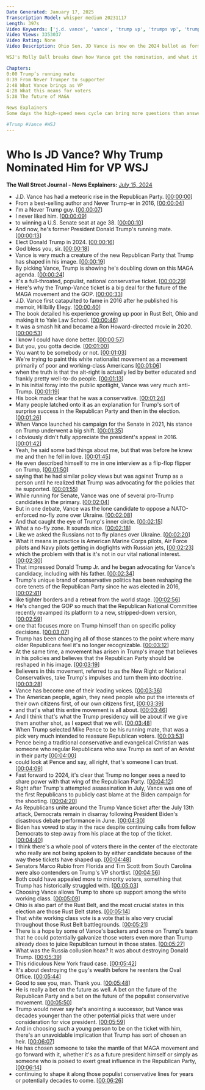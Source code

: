 ```yaml
---
Date Generated: January 17, 2025
Transcription Model: whisper medium 20231117
Length: 397s
Video Keywords: ['j.d. vance', 'vance', 'trump vp', 'trumps vp', 'trump running mate', 'ohio senator', 'ohio', 'ohio senator j.d. vance', 'jd vance', 'hillbilly elegy', 'never trumper', 'republican party', 'republican', 'gop news', 'donald trump', 'trump news', 'trump campaign', 'running mate', 'maga', 'jd vance hillbilly elegy', 'senate', 'us politics', 'political news', 'republican national convention 2024', 'rnc convention 2024', 'rnc', 'national conservatism', 'the new right', 'vice president', 'trumps vice president', 'j.d. vance ukraine', 'usnews']
Video Views: 3353037
Video Rating: None
Video Description: Ohio Sen. JD Vance is now on the 2024 ballot as former President Donald Trump's running mate and vice president pick. The best-selling author of “Hillbilly Elegy” and a former Never Trumper in 2016, Vance has had a meteoric rise in the Republican Party.

WSJ's Molly Ball breaks down how Vance got the nomination, and what it means for the future of the GOP.

Chapters:
0:00 Trump’s running mate
0:39 From Never Trumper to supporter
2:48 What Vance brings as VP
4:28 What this means for voters
5:38 The future of MAGA

News Explainers
Some days the high-speed news cycle can bring more questions than answers. WSJ’s news explainers break down the day's biggest stories into bite-size pieces to help you make sense of the news.

#Trump #Vance #WSJ
---
```


# Who Is JD Vance? Why Trump Nominated Him for VP  WSJ
**The Wall Street Journal - News Explainers:** [July 15, 2024](https://www.youtube.com/watch?v=-3s4ezgFaUE)
*  J.D. Vance has had a meteoric rise in the Republican Party. [[00:00:00](https://www.youtube.com/watch?v=-3s4ezgFaUE&t=0.0s)]
*  From a best-selling author and Never Trump-er in 2016, [[00:00:04](https://www.youtube.com/watch?v=-3s4ezgFaUE&t=4.74s)]
*  I'm a Never Trump guy. [[00:00:07](https://www.youtube.com/watch?v=-3s4ezgFaUE&t=7.78s)]
*  I never liked him. [[00:00:09](https://www.youtube.com/watch?v=-3s4ezgFaUE&t=9.64s)]
*  to winning a U.S. Senate seat at age 38. [[00:00:10](https://www.youtube.com/watch?v=-3s4ezgFaUE&t=10.72s)]
*  And now, he's former President Donald Trump's running mate. [[00:00:13](https://www.youtube.com/watch?v=-3s4ezgFaUE&t=13.86s)]
*  Elect Donald Trump in 2024. [[00:00:16](https://www.youtube.com/watch?v=-3s4ezgFaUE&t=16.8s)]
*  God bless you, sir. [[00:00:18](https://www.youtube.com/watch?v=-3s4ezgFaUE&t=18.8s)]
*  Vance is very much a creature of the new Republican Party that Trump has shaped in his image. [[00:00:19](https://www.youtube.com/watch?v=-3s4ezgFaUE&t=19.8s)]
*  By picking Vance, Trump is showing he's doubling down on this MAGA agenda. [[00:00:24](https://www.youtube.com/watch?v=-3s4ezgFaUE&t=24.66s)]
*  It's a full-throated, populist, national conservative ticket. [[00:00:29](https://www.youtube.com/watch?v=-3s4ezgFaUE&t=29.16s)]
*  Here's why the Trump-Vance ticket is a big deal for the future of the MAGA movement and the GOP. [[00:00:33](https://www.youtube.com/watch?v=-3s4ezgFaUE&t=33.36s)]
*  J.D. Vance first catapulted to fame in 2016 after he published his memoir, Hillbilly Elegy. [[00:00:40](https://www.youtube.com/watch?v=-3s4ezgFaUE&t=40.04s)]
*  The book detailed his experience growing up poor in Rust Belt, Ohio and making it to Yale Law School. [[00:00:46](https://www.youtube.com/watch?v=-3s4ezgFaUE&t=46.92s)]
*  It was a smash hit and became a Ron Howard-directed movie in 2020. [[00:00:53](https://www.youtube.com/watch?v=-3s4ezgFaUE&t=53.379999999999995s)]
*  I know I could have done better. [[00:00:57](https://www.youtube.com/watch?v=-3s4ezgFaUE&t=57.76s)]
*  But you, you gotta decide. [[00:01:00](https://www.youtube.com/watch?v=-3s4ezgFaUE&t=60.96s)]
*  You want to be somebody or not. [[00:01:03](https://www.youtube.com/watch?v=-3s4ezgFaUE&t=63.559999999999995s)]
*  We're trying to paint this white nationalist movement as a movement primarily of poor and working-class Americans [[00:01:06](https://www.youtube.com/watch?v=-3s4ezgFaUE&t=66.25999999999999s)]
*  when the truth is that the alt-right is actually led by better educated and frankly pretty well-to-do people. [[00:01:13](https://www.youtube.com/watch?v=-3s4ezgFaUE&t=73.25999999999999s)]
*  In his initial foray into the public spotlight, Vance was very much anti-Trump. [[00:01:19](https://www.youtube.com/watch?v=-3s4ezgFaUE&t=79.18s)]
*  His book made clear that he was a conservative. [[00:01:24](https://www.youtube.com/watch?v=-3s4ezgFaUE&t=84.22s)]
*  Many people latched onto it as an explanation for Trump's sort of surprise success in the Republican Party and then in the election. [[00:01:26](https://www.youtube.com/watch?v=-3s4ezgFaUE&t=86.88s)]
*  When Vance launched his campaign for the Senate in 2021, his stance on Trump underwent a big shift. [[00:01:35](https://www.youtube.com/watch?v=-3s4ezgFaUE&t=95.88s)]
*  I obviously didn't fully appreciate the president's appeal in 2016. [[00:01:42](https://www.youtube.com/watch?v=-3s4ezgFaUE&t=102.34s)]
*  Yeah, he said some bad things about me, but that was before he knew me and then he fell in love. [[00:01:45](https://www.youtube.com/watch?v=-3s4ezgFaUE&t=105.94s)]
*  He even described himself to me in one interview as a flip-flop flipper on Trump, [[00:01:50](https://www.youtube.com/watch?v=-3s4ezgFaUE&t=110.64s)]
*  saying that he had similar policy views but was against Trump as a person until he realized that Trump was advocating for the policies that he supported. [[00:01:55](https://www.youtube.com/watch?v=-3s4ezgFaUE&t=115.24s)]
*  While running for Senate, Vance was one of several pro-Trump candidates in the primary. [[00:02:04](https://www.youtube.com/watch?v=-3s4ezgFaUE&t=124.53999999999999s)]
*  But in one debate, Vance was the lone candidate to oppose a NATO-enforced no-fly zone over Ukraine. [[00:02:08](https://www.youtube.com/watch?v=-3s4ezgFaUE&t=128.88s)]
*  And that caught the eye of Trump's inner circle. [[00:02:15](https://www.youtube.com/watch?v=-3s4ezgFaUE&t=135.04s)]
*  What a no-fly zone. It sounds nice. [[00:02:18](https://www.youtube.com/watch?v=-3s4ezgFaUE&t=138.28s)]
*  Like we asked the Russians not to fly planes over Ukraine. [[00:02:20](https://www.youtube.com/watch?v=-3s4ezgFaUE&t=140.04s)]
*  What it means in practice is American Marine Corps pilots, Air Force pilots and Navy pilots getting in dogfights with Russian jets, [[00:02:23](https://www.youtube.com/watch?v=-3s4ezgFaUE&t=143.44s)]
*  which the problem with that is it's not in our vital national interest. [[00:02:30](https://www.youtube.com/watch?v=-3s4ezgFaUE&t=150.5s)]
*  That impressed Donald Trump Jr. and he began advocating for Vance's candidacy, including with his father. [[00:02:34](https://www.youtube.com/watch?v=-3s4ezgFaUE&t=154.70000000000002s)]
*  Trump's unique brand of conservative politics has been reshaping the core tenets of the Republican Party since he was elected in 2016, [[00:02:41](https://www.youtube.com/watch?v=-3s4ezgFaUE&t=161.64s)]
*  like tighter borders and a retreat from the world stage. [[00:02:56](https://www.youtube.com/watch?v=-3s4ezgFaUE&t=176.64s)]
*  He's changed the GOP so much that the Republican National Committee recently revamped its platform to a new, stripped-down version, [[00:02:59](https://www.youtube.com/watch?v=-3s4ezgFaUE&t=179.83999999999997s)]
*  one that focuses more on Trump himself than on specific policy decisions. [[00:03:07](https://www.youtube.com/watch?v=-3s4ezgFaUE&t=187.28s)]
*  Trump has been changing all of those stances to the point where many older Republicans feel it's no longer recognizable. [[00:03:12](https://www.youtube.com/watch?v=-3s4ezgFaUE&t=192.18s)]
*  At the same time, a movement has arisen in Trump's image that believes in his policies and believes that the Republican Party should be reshaped in his image. [[00:03:19](https://www.youtube.com/watch?v=-3s4ezgFaUE&t=199.12s)]
*  Believers in this movement, referred to as the New Right or National Conservatives, take Trump's impulses and turn them into doctrine. [[00:03:28](https://www.youtube.com/watch?v=-3s4ezgFaUE&t=208.58s)]
*  Vance has become one of their leading voices. [[00:03:36](https://www.youtube.com/watch?v=-3s4ezgFaUE&t=216.48s)]
*  The American people, again, they need people who put the interests of their own citizens first, of our own citizens first, [[00:03:39](https://www.youtube.com/watch?v=-3s4ezgFaUE&t=219.57999999999998s)]
*  and that's what this entire movement is all about. [[00:03:46](https://www.youtube.com/watch?v=-3s4ezgFaUE&t=226.07999999999998s)]
*  And I think that's what the Trump presidency will be about if we give them another shot, as I expect that we will. [[00:03:48](https://www.youtube.com/watch?v=-3s4ezgFaUE&t=228.48s)]
*  When Trump selected Mike Pence to be his running mate, that was a pick very much intended to reassure Republican voters. [[00:03:53](https://www.youtube.com/watch?v=-3s4ezgFaUE&t=233.78s)]
*  Pence being a traditional conservative and evangelical Christian was someone who regular Republicans who saw Trump as sort of an Arivist in their party [[00:04:00](https://www.youtube.com/watch?v=-3s4ezgFaUE&t=240.38s)]
*  could look at Pence and say, all right, that's someone I can trust. [[00:04:09](https://www.youtube.com/watch?v=-3s4ezgFaUE&t=249.38s)]
*  Fast forward to 2024, it's clear that Trump no longer sees a need to share power with that wing of the Republican Party. [[00:04:12](https://www.youtube.com/watch?v=-3s4ezgFaUE&t=252.38s)]
*  Right after Trump's attempted assassination in July, Vance was one of the first Republicans to publicly cast blame at the Biden campaign for the shooting. [[00:04:20](https://www.youtube.com/watch?v=-3s4ezgFaUE&t=260.18s)]
*  As Republicans unite around the Trump Vance ticket after the July 13th attack, Democrats remain in disarray following President Biden's disastrous debate performance in June. [[00:04:30](https://www.youtube.com/watch?v=-3s4ezgFaUE&t=270.58s)]
*  Biden has vowed to stay in the race despite continuing calls from fellow Democrats to step away from his place at the top of the ticket. [[00:04:40](https://www.youtube.com/watch?v=-3s4ezgFaUE&t=280.38s)]
*  I think there's a whole pool of voters there in the center of the electorate who really are not being spoken to by either candidate because of the way these tickets have shaped up. [[00:04:48](https://www.youtube.com/watch?v=-3s4ezgFaUE&t=288.58s)]
*  Senators Marco Rubio from Florida and Tim Scott from South Carolina were also contenders on Trump's VP shortlist. [[00:04:56](https://www.youtube.com/watch?v=-3s4ezgFaUE&t=296.78s)]
*  Both could have appealed more to minority voters, something that Trump has historically struggled with. [[00:05:03](https://www.youtube.com/watch?v=-3s4ezgFaUE&t=303.78s)]
*  Choosing Vance allows Trump to shore up support among the white working class. [[00:05:09](https://www.youtube.com/watch?v=-3s4ezgFaUE&t=309.78s)]
*  Ohio is also part of the Rust Belt, and the most crucial states in this election are those Rust Belt states. [[00:05:14](https://www.youtube.com/watch?v=-3s4ezgFaUE&t=314.97999999999996s)]
*  That white working class vote is a vote that is also very crucial throughout those Rust Belt battlegrounds. [[00:05:21](https://www.youtube.com/watch?v=-3s4ezgFaUE&t=321.38s)]
*  There is a hope by some of Vance's backers and some on Trump's team that he could potentially galvanize those voters even more than Trump already does to juice Republican turnout in those states. [[00:05:27](https://www.youtube.com/watch?v=-3s4ezgFaUE&t=327.38s)]
*  What was the Russia collusion hoax? It was about destroying Donald Trump. [[00:05:39](https://www.youtube.com/watch?v=-3s4ezgFaUE&t=339.18s)]
*  This ridiculous New York fraud case. [[00:05:42](https://www.youtube.com/watch?v=-3s4ezgFaUE&t=342.58s)]
*  It's about destroying the guy's wealth before he reenters the Oval Office. [[00:05:44](https://www.youtube.com/watch?v=-3s4ezgFaUE&t=344.58s)]
*  Good to see you, man. Thank you. [[00:05:48](https://www.youtube.com/watch?v=-3s4ezgFaUE&t=348.98s)]
*  He is really a bet on the future as well. A bet on the future of the Republican Party and a bet on the future of the populist conservative movement. [[00:05:50](https://www.youtube.com/watch?v=-3s4ezgFaUE&t=350.78s)]
*  Trump would never say he's anointing a successor, but Vance was decades younger than the other potential picks that were under consideration for vice president. [[00:05:59](https://www.youtube.com/watch?v=-3s4ezgFaUE&t=359.38s)]
*  And in choosing such a young person to be on the ticket with him, there's an unavoidable implication that Trump has sort of chosen an heir. [[00:06:07](https://www.youtube.com/watch?v=-3s4ezgFaUE&t=367.38s)]
*  He has chosen someone to take the mantle of that MAGA movement and go forward with it, whether it's as a future president himself or simply as someone who is poised to exert great influence in the Republican Party, [[00:06:14](https://www.youtube.com/watch?v=-3s4ezgFaUE&t=374.98s)]
*  continuing to shape it along those populist conservative lines for years or potentially decades to come. [[00:06:26](https://www.youtube.com/watch?v=-3s4ezgFaUE&t=386.98s)]
